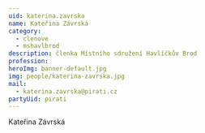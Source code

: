 ```yaml
---
uid: katerina.zavrska
name: Kateřina Závrská
category:
  - clenove
  - mshavlbrod
description: členka Místního sdružení Havlíčkův Brod
profession:
heroImg: banner-default.jpg
img: people/katerina-zavrska.jpg
mail:
  - katerina.zavrska@pirati.cz
partyUid: pirati
---
```


Kateřina Závrská
